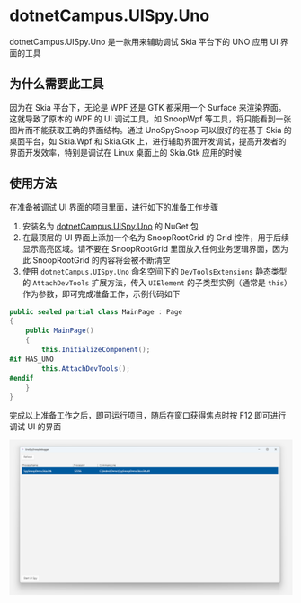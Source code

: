 # dotnetCampus.UISpy.Uno

dotnetCampus.UISpy.Uno 是一款用来辅助调试 Skia 平台下的 UNO 应用 UI 界面的工具

## 为什么需要此工具

因为在 Skia 平台下，无论是 WPF 还是 GTK 都采用一个 Surface 来渲染界面。这就导致了原本的 WPF 的 UI 调试工具，如 SnoopWpf 等工具，将只能看到一张图片而不能获取正确的界面结构。通过 UnoSpySnoop 可以很好的在基于 Skia 的桌面平台，如 Skia.Wpf 和 Skia.Gtk 上，进行辅助界面开发调试，提高开发者的界面开发效率，特别是调试在 Linux 桌面上的 Skia.Gtk 应用的时候

## 使用方法

在准备被调试 UI 界面的项目里面，进行如下的准备工作步骤

1. 安装名为 [dotnetCampus.UISpy.Uno](https://www.nuget.org/packages/dotnetCampus.UISpy.Uno) 的 NuGet 包
1. 在最顶层的 UI 界面上添加一个名为 SnoopRootGrid 的 Grid 控件，用于后续显示高亮区域。请不要在 SnoopRootGrid 里面放入任何业务逻辑界面，因为此 SnoopRootGrid 的内容将会被不断清空
1. 使用 `dotnetCampus.UISpy.Uno` 命名空间下的 `DevToolsExtensions` 静态类型的 `AttachDevTools` 扩展方法，传入 `UIElement` 的子类型实例（通常是 `this`）作为参数，即可完成准备工作，示例代码如下

```csharp
public sealed partial class MainPage : Page
{
    public MainPage()
    {
        this.InitializeComponent();
#if HAS_UNO
        this.AttachDevTools();
#endif
    }
}
```

完成以上准备工作之后，即可运行项目，随后在窗口获得焦点时按 F12 即可进行调试 UI 的界面

![](./Docs/Images/SelectDebugProcess.png)
